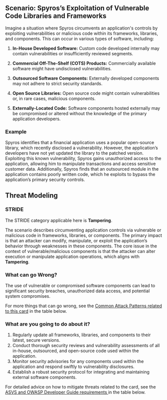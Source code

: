 ## Scenario: Spyros’s Exploitation of Vulnerable Code Libraries and Frameworks

Imagine a situation where Spyros circumvents an application's controls by exploiting vulnerabilities or malicious code within its frameworks, libraries, and components. This can occur in various types of software, including:

1. **In-House Developed Software:** Custom code developed internally may contain vulnerabilities or insufficiently reviewed segments.

2. **Commercial Off-The-Shelf (COTS) Products:** Commercially available software might have undisclosed vulnerabilities.

3. **Outsourced Software Components:** Externally developed components may not adhere to strict security standards.

4. **Open Source Libraries:** Open source code might contain vulnerabilities or, in rare cases, malicious components.

5. **Externally-Located Code:** Software components hosted externally may be compromised or altered without the knowledge of the primary application developers.

### Example

Spyros identifies that a financial application uses a popular open-source library, which recently disclosed a vulnerability. However, the application’s developers have not yet updated the library to the patched version. Exploiting this known vulnerability, Spyros gains unauthorized access to the application, allowing him to manipulate transactions and access sensitive customer data. Additionally, Spyros finds that an outsourced module in the application contains poorly written code, which he exploits to bypass the application’s primary security controls.

## Threat Modeling

### STRIDE

The STRIDE category applicable here is **Tampering**.

The scenario describes circumventing application controls via vulnerable or malicious code in frameworks, libraries, or components.
The primary impact is that an attacker can modify, manipulate, or exploit the application’s behavior through weaknesses in these components.
The core issue in the context of vulnerable/malicious components is that the attacker can alter execution or manipulate application operations, which aligns with **Tampering**.

### What can go Wrong?

The use of vulnerable or compromised software components can lead to significant security breaches, unauthorized data access, and potential system compromises.

For more things that can go wrong, see the [Common Attack Patterns related to this card](#mapping 'Common Attack Patterns related to this card [internal]') in the table below.

### What are you going to do about it?

1. Regularly update all frameworks, libraries, and components to their latest, secure versions.
2. Conduct thorough security reviews and vulnerability assessments of all in-house, outsourced, and open-source code used within the application.
3. Monitor security advisories for any components used within the application and respond swiftly to vulnerability disclosures.
4. Establish a robust security protocol for integrating and maintaining external software components.

For detailed advice on how to mitigate threats related to the card, see the [ASVS and OWASP Developer Guide requirements ](#mapping 'ASVS and OWASP Developer Guide requirements [internal]') in the table below.
